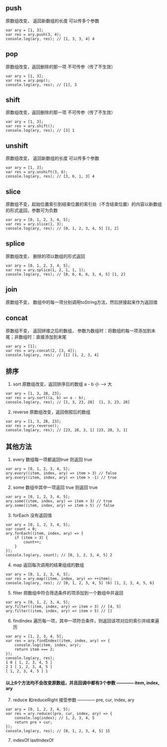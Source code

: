 ## push
原数组改变， 返回新数组的长度  可以传多个参数
```
var ary = [1, 3];
var res = ary.push(3, 4);
console.log(ary, res); // [1, 3, 3, 4] 4
```
## pop
原数组改变，返回删除的那一项  不可传参（传了不生效）

```
var ary = [1, 3];
var res = ary.pop();
console.log(ary, res); // [1], 3
```
## shift
原数组改变，返回删除的那一项  不可传参（传了不生效）
```
var ary = [1, 3];
var res = ary.shift();
console.log(ary, res); // [3] 1
```
## unshift
原数组改变， 返回新数组的长度  可以传多个参数
```
var ary = [1, 3];
var res = ary.unshift(3, 6);
console.log(ary, res); // [3, 6, 1, 3] 4
```
## slice
原数组不变，起始位置索引到结束位置的索引处（不含结束位置）的内容以新数组的形式返回，参数可为负数
```
var ary = [0, 1, 2, 3, 4, 5];
var res = ary.slice(1, 3);
console.log(ary, res); // [0, 1, 2, 3, 4, 5] [1, 2]
```
## splice
原数组改变， 删除的项以数组的形式返回
```
var ary = [0, 1, 2, 3, 4, 5];
var res = ary.splice(1, 2, 1, 1, 1);
console.log(ary, res); // [0, 6, 6, 6, 3, 4, 5] [1, 2]
```
## join
原数组不变， 数组中的每一项分别调用toString方法，然后拼接起来作为返回值
## concat
原数组不变， 返回拼接之后的数组， 参数为数组时：将数组的每一项添加到末尾；非数组时：直接添加到末尾
```
var ary = [1];
var res = ary.concat(2, [3, 4]);
console.log(ary, res); // [1] [1, 2, 3, 4]
```
## 排序
1. sort
原数组改变，返回排序后的数组 a - b 小 --> 大
```
var ary = [1, 3, 28, 23];
var res = ary.sort((a, b) => a - b);
console.log(ary, res); // [1, 3, 23, 28]  [1, 3, 23, 28]
```
2. reverse
原数组改变，返回倒叙后的数组
```
var ary = [1, 3, 28, 23];
var res = ary.reverse();
console.log(ary, res); // [23, 28, 3, 1] [23, 28, 3, 1]
```
## 其他方法
1. every 数组每一项都返回true 则返回 true
```
var ary = [0, 1, 2, 3, 4, 5];
ary.every((item, index, ary) => item > 3) // false
ary.every((item, index, ary) => item > -1) // true
```
2. some 数组中其中一项返回 true 则返回 true
```
var ary = [0, 1, 2, 3, 4, 5];
ary.some((item, index, ary) => item > 3) // true
ary.some((item, index, ary) => item > 5) // false
```
3. forEach 没有返回值
```
var ary = [0, 1, 2, 3, 4, 5];
var count = 0;
ary.forEach((item, index, ary) => {
    if (item > 3) {
        count++;
    }
});
console.log(ary, count); // [0, 1, 2, 3, 4, 5] 2
```
4. map 返回每次调用的结果组成的数组
```
var ary = [0, 1, 2, 3, 4, 5];
var res = ary.map((item, index, ary) => ++item);
console.log(ary, res); // [0, 1, 2, 3, 4, 5] (6) [1, 2, 3, 4, 5, 6]
```
5. fliter 把数组中符合筛选条件的项添加到一个数组中并返回
```
var ary = [0, 1, 2, 3, 4, 5];
ary.filter((item, index, ary) => item > 3) // [4, 5]
ary.filter((item, index, ary) => item > 5) // []
```
6. findIndex 遍历每一项，其中一项符合条件，则返回该项对应的索引并结束遍历
```
var ary = [1, 2, 3, 4, 5];
var res = ary.findIndex((item, index, ary) => {
    console.log(item, index, ary);
    return item === 2;
});
console.log(ary, res);
1 0 [ 1, 2, 3, 4, 5 ]
2 1 [ 1, 2, 3, 4, 5 ]
[ 1, 2, 3, 4, 5 ] 1
```
#### 以上6个方法均不会改变原数组，并且回调中都有3个参数 ———— item, index, ary
7. reduce 和reduceRight 接受参数 ———— pre, cur, index, ary
```
var ary = [0, 1, 2, 3, 4, 5];
var res = ary.reduce((pre, cur, index, ary) => {
    console.log(index); // 1, 2, 3, 4, 5
    return pre + cur;
});
console.log(ary, res); // [0, 1, 2, 3, 4, 5] 15
```
7. indexOf lastIndexOf
